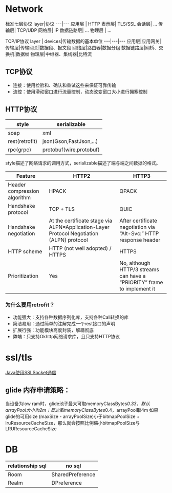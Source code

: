 # Network

标准七层协议
layer|协议
---|---
应用层 | HTTP
表示层| TLS/SSL
会话层| ...
传输层| TCP/UDP
网络层| IP
数据链路层| ...
物理层 | ...

TCP/IP协议
layer | devices|传输数据的基本单位
---|---|---
应用层|应用网关|
传输层|传输网关|数据段、报文段
网络层|路由器|数据分组
数据链路层|网桥、交换机|数据帧
物理层|中继器、集线器|比特流

## TCP协议
- 连接：使用检验和、确认和重试这些来保证可靠传输
- 流控：使用滑动窗口进行流量控制，动态改变窗口大小进行拥塞控制

## HTTP协议
style|serializable
--- |---
soap    |xml
rest(retrofit)    |json(Gson,FastJson,...)
rpc(grpc)     |protobuf(wire,protobuf)

style描述了网络请求的调用方式，serializable描述了端与端之间数据的格式。

Feature | HTTP2|HTTP3
---|---| --- |
Header compression algorithm|HPACK|QPACK
Handshake protocol|TCP + TLS|QUIC
Handshake negotiation|At the certificate stage via ALPN=Application-Layer Protocol Negotiation (ALPN) protocol|After certificate negotiation via “Alt-Svc:” HTTP response header
HTTP scheme|HTTP (not well adopted) / HTTPS|HTTPS
Prioritization|Yes|No, although HTTP/3 streams can have a “PRIORITY” frame to implement it


###  为什么要用retrofit？
- 功能强大：支持各种数据序列化库，支持各种Call转换的库
- 简洁易用：通过简单的注解完成一个rest接口的声明
- 扩展行强：功能模块高度封装，解耦彻底
- 弊端：只支持Okhttp网络请求库，且只支持HTTP协议


# ssl/tls
[Java使用SSLSocket通信](https://my.oschina.net/itblog/blog/651608)


## glide 内存申请策略：
当设备为low ram时，glide池子最大可取memoryClassBytes*0.33，默认arrayPool大小为2m；反之取memoryClassBytes*0.4，arrayPool取4m
如果glide的可用size (maxSize - arrayPoolSize)小于bitmapPoolSize + lruResourceCacheSize，那么就会按照比例缩小bitmapPoolSize与LRUResourceCacheSize


# DB
relationship sql |no sql
---     |   ---
Room      |SharedPreference
Realm     |DPreference